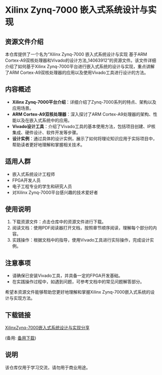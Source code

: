 # Xilinx Zynq-7000 嵌入式系统设计与实现

## 资源文件介绍

本仓库提供了一个名为“Xilinx Zynq-7000 嵌入式系统设计与实现 基于ARM Cortex-A9双核处理器和Vivado的设计方法_14063912”的资源文件。该文件详细介绍了如何基于Xilinx Zynq-7000平台进行嵌入式系统的设计与实现，重点讲解了ARM Cortex-A9双核处理器的应用以及使用Vivado工具进行设计的方法。

## 内容概述

- **Xilinx Zynq-7000平台介绍**：详细介绍了Zynq-7000系列的特点、架构以及应用场景。
- **ARM Cortex-A9双核处理器**：深入探讨了ARM Cortex-A9处理器的架构、性能以及在嵌入式系统中的应用。
- **Vivado设计工具**：介绍了Vivado工具的基本使用方法，包括项目创建、IP核集成、硬件设计、软件开发等步骤。
- **设计实例**：通过具体的设计实例，展示了如何将理论知识应用于实际项目中，帮助读者更好地理解和掌握相关技术。

## 适用人群

- 嵌入式系统设计工程师
- FPGA开发人员
- 电子工程专业的学生和研究人员
- 对Xilinx Zynq-7000平台感兴趣的技术爱好者

## 使用说明

1. 下载资源文件：点击仓库中的资源文件进行下载。
2. 阅读文档：使用PDF阅读器打开文档，按照章节顺序阅读，理解每个部分的内容。
3. 实践操作：根据文档中的指导，使用Vivado工具进行实际操作，完成设计实例。

## 注意事项

- 请确保已安装Vivado工具，并具备一定的FPGA开发基础。
- 在实践操作过程中，如遇到问题，可参考文档中的常见问题解答部分。

希望本资源文件能够帮助您更好地理解和掌握Xilinx Zynq-7000嵌入式系统的设计与实现方法。

## 下载链接
[XilinxZynq-7000嵌入式系统设计与实现分享](https://pan.quark.cn/s/a3166a0e24f6) 

(备用: [备用下载](https://pan.baidu.com/s/14ZdSZrDqnYIC7wSF1-TXkg?pwd=1234))

## 说明

该仓库仅用于学习交流，请勿用于商业用途。
